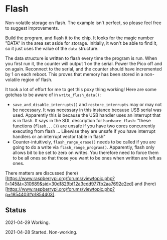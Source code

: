 # Flash

Non-volatile storage on flash. The example isn't perfect, so please feel free to
suggest improvements.

Build the program, and flash it to the chip. It looks for the magic number
"DATA" in the area set aside for storage. Initially, it won't be able to find
it, so it just uses the value of the `data` structure.

The data structure is written to flash every time the program is run. When you
first run it, the counter will output 1 on the serial. Power the Pico off and
on again. Reconnect to the serial, and the counter should have incremented by 1
on each reboot. This proves that memory has been stored in a non-volatile region
of flash.

It took a lot of effort for me to get this poxy thing working! Here are some
gotchas to be aware of in `write_flash_data()`:
*  `save_and_disable_interrupts()` and `restore_interrupts` may or may not
be necessary. It was necessary in this instance because USB serial was used.
Apparently this is because the USB handler uses an interrupt that is in
flash. It says in the SDL description for `hardware_flash`: "these 
functions (`flash...()`) are unsafe if you have two cores concurrently 
executing from flash ... 
Likewise they are unsafe if you have interrupt handlers or an interrupt 
vector table in flash"
* Counter-intuitively, `flash_range_erase()` needs to be called if
you are going to do a write via `flash_range_program()`. Apparently,
flash only allows bit to be set to zero on writes. You therefore need to
force them to be all ones so that those you want to be ones when written
are left as ones.

There matters are discussed (here)[https://www.raspberrypi.org/forums/viewtopic.php?f=145&t=310689&sid=30df829bf12a3edd977fb2aa7692e2ed] and
(here)[https://www.raspberrypi.org/forums/viewtopic.php?p=1854403#p1854403]. 



## Status

2021-04-29 Working.

2021-04-28 Started. Non-working.

